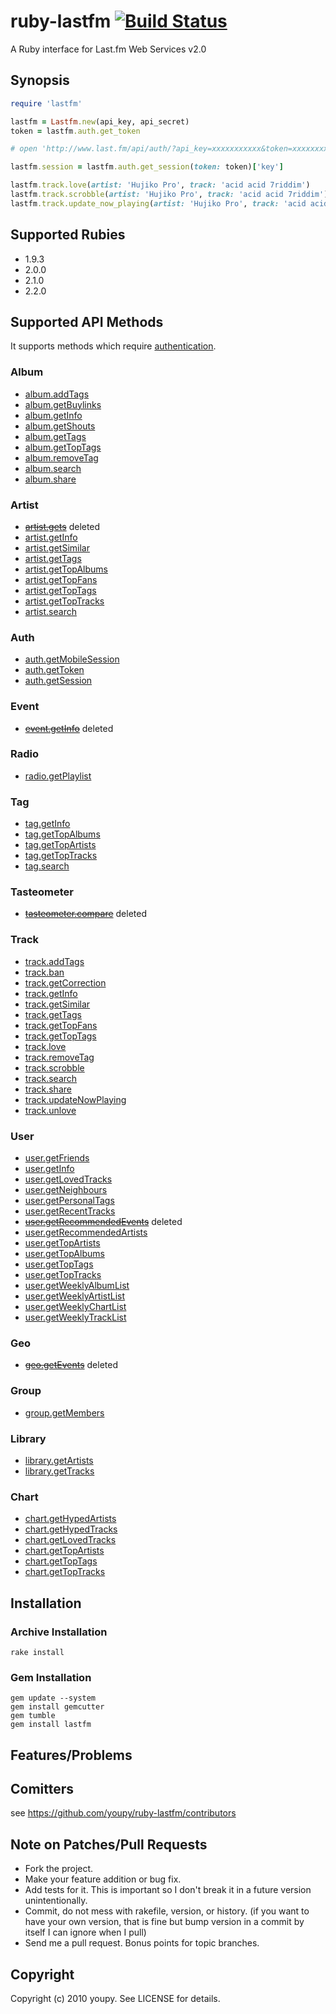 # ruby-lastfm [![Build Status](https://secure.travis-ci.org/youpy/ruby-lastfm.png?branch=master)](http://travis-ci.org/youpy/ruby-lastfm)

A Ruby interface for Last.fm Web Services v2.0

## Synopsis

```ruby
require 'lastfm'

lastfm = Lastfm.new(api_key, api_secret)
token = lastfm.auth.get_token

# open 'http://www.last.fm/api/auth/?api_key=xxxxxxxxxxx&token=xxxxxxxx' and grant the application

lastfm.session = lastfm.auth.get_session(token: token)['key']

lastfm.track.love(artist: 'Hujiko Pro', track: 'acid acid 7riddim')
lastfm.track.scrobble(artist: 'Hujiko Pro', track: 'acid acid 7riddim')
lastfm.track.update_now_playing(artist: 'Hujiko Pro', track: 'acid acid 7riddim')
```

## Supported Rubies

* 1.9.3
* 2.0.0
* 2.1.0
* 2.2.0

## Supported API Methods

It supports methods which require [authentication](http://www.last.fm/api/authentication).

### Album

* [album.addTags](http://www.last.fm/api/show/album.addTags)
* [album.getBuylinks](http://www.last.fm/api/show/album.getBuylinks)
* [album.getInfo](http://www.last.fm/api/show?service=290)
* [album.getShouts](http://www.last.fm/api/show/album.getShouts)
* [album.getTags](http://www.last.fm/api/show/album.getTags)
* [album.getTopTags](http://www.last.fm/api/show/album.getTopTags)
* [album.removeTag](http://www.last.fm/api/show/album.removeTag)
* [album.search](http://www.last.fm/api/show/album.search)
* [album.share](http://www.last.fm/api/show/album.share)

### Artist

* ~~[artist.gets](http://www.last.fm/api/show?service=117)~~ deleted
* [artist.getInfo](http://www.last.fm/api/show?service=267)
* [artist.getSimilar](http://www.last.fm/api/show?service=267)
* [artist.getTags](http://www.last.fm/api/show?service=267)
* [artist.getTopAlbums](http://www.last.fm/api/show/artist.getTopAlbums)
* [artist.getTopFans](http://www.last.fm/api/show/artist.getTopFans)
* [artist.getTopTags](http://www.last.fm/api/show/artist.getTopTags)
* [artist.getTopTracks](http://www.last.fm/api/show/artist.getTopTracks)
* [artist.search](http://www.last.fm/api/show/artist.search)

### Auth

* [auth.getMobileSession](http://www.last.fm/api/show?service=266)
* [auth.getToken](http://www.last.fm/api/show?service=265)
* [auth.getSession](http://www.last.fm/api/show?service=125)

### Event

* ~~[event.getInfo](http://www.last.fm/api/show/event.getInfo)~~ deleted

### Radio

* [radio.getPlaylist](http://www.last.fm/api/show/radio.getPlaylist)

### Tag

* [tag.getInfo](http://www.last.fm/api/show/tag.getInfo)
* [tag.getTopAlbums](http://www.last.fm/api/show/tag.getTopAlbums)
* [tag.getTopArtists](http://www.last.fm/api/show/tag.getTopArtists)
* [tag.getTopTracks](http://www.last.fm/api/show/tag.getTopTracks)
* [tag.search](http://www.last.fm/api/show/tag.search)

### Tasteometer

* ~~[tasteometer.compare](http://www.last.fm/api/show/tasteometer.compare)~~ deleted

### Track

* [track.addTags](http://www.last.fm/api/show?service=304)
* [track.ban](http://www.last.fm/api/show?service=261)
* [track.getCorrection](http://www.last.fm/api/show?service=447)
* [track.getInfo](http://www.last.fm/api/show?service=356)
* [track.getSimilar](http://www.last.fm/api/show?service=319)
* [track.getTags](http://www.last.fm/api/show?service=320)
* [track.getTopFans](http://www.last.fm/api/show?service=312)
* [track.getTopTags](http://www.last.fm/api/show?service=289)
* [track.love](http://www.last.fm/api/show?service=260)
* [track.removeTag](http://www.last.fm/api/show?service=316)
* [track.scrobble](http://www.last.fm/api/show?service=443)
* [track.search](http://www.last.fm/api/show?service=286)
* [track.share](http://www.last.fm/api/show?service=305)
* [track.updateNowPlaying](http://www.last.fm/api/show?service=454)
* [track.unlove](http://www.last.fm/api/show/track.unlove)

### User

* [user.getFriends](http://www.last.fm/api/show?service=263)
* [user.getInfo](http://www.last.fm/api/show?service=344)
* [user.getLovedTracks](http://www.last.fm/api/show/user.getLovedTracks)
* [user.getNeighbours](http://www.last.fm/api/show?service=264)
* [user.getPersonalTags](http://www.last.fm/api/show/user.getPersonalTags)
* [user.getRecentTracks](http://www.last.fm/api/show?service=278)
* ~~[user.getRecommendedEvents](http://www.last.fm/api/show/user.getRecommendedEvents)~~ deleted
* [user.getRecommendedArtists](http://www.last.fm/api/show/user.getRecommendedArtists)
* [user.getTopArtists](http://www.last.fm/api/show/user.getTopArtists)
* [user.getTopAlbums](http://www.last.fm/api/show/user.getTopAlbums)
* [user.getTopTags](http://www.last.fm/api/show/user.getTopTags)
* [user.getTopTracks](http://www.last.fm/api/show/user.getTopTracks)
* [user.getWeeklyAlbumList](http://www.last.fm/api/show/user.getWeeklyAlbumChart)
* [user.getWeeklyArtistList](http://www.last.fm/api/show/user.getWeeklyArtistChart)
* [user.getWeeklyChartList](http://www.last.fm/api/show/group.getWeeklyChartList)
* [user.getWeeklyTrackList](http://www.last.fm/api/show/user.getWeeklyTrackChart)

### Geo

* ~~[geo.getEvents](http://www.last.fm/api/show?service#270)~~ deleted

### Group

* [group.getMembers](http://www.last.fm/api/show/group.getMembers)

### Library

* [library.getArtists](http://www.last.fm/api/show?service#322)
* [library.getTracks](http://www.last.fm/api/show/library.getTracks)

### Chart

* [chart.getHypedArtists](http://www.last.fm/api/show/chart.getHypedArtists)
* [chart.getHypedTracks](http://www.last.fm/api/show/chart.getHypedTracks)
* [chart.getLovedTracks](http://www.last.fm/api/show/chart.getLovedTracks)
* [chart.getTopArtists](http://www.last.fm/api/show/chart.getTopArtists)
* [chart.getTopTags](http://www.last.fm/api/show/chart.getTopTags)
* [chart.getTopTracks](http://www.last.fm/api/show/chart.getTopTracks)

## Installation

### Archive Installation

```
rake install
```

### Gem Installation

```
gem update --system
gem install gemcutter
gem tumble
gem install lastfm
```

## Features/Problems

## Comitters

see https://github.com/youpy/ruby-lastfm/contributors 

## Note on Patches/Pull Requests

* Fork the project.
* Make your feature addition or bug fix.
* Add tests for it. This is important so I don't break it in a
  future version unintentionally.
* Commit, do not mess with rakefile, version, or history.
  (if you want to have your own version, that is fine but bump version in a commit by itself I can ignore when I pull)
* Send me a pull request. Bonus points for topic branches.

## Copyright

Copyright (c) 2010 youpy. See LICENSE for details.
